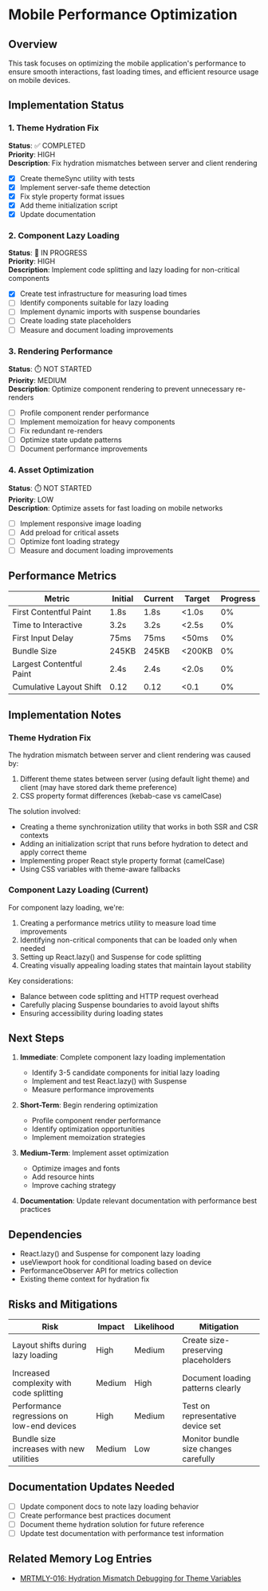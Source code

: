 # Mobile Performance Optimization

## Overview
This task focuses on optimizing the mobile application's performance to ensure smooth interactions, fast loading times, and efficient resource usage on mobile devices.

## Implementation Status

### 1. Theme Hydration Fix
**Status**: ✅ COMPLETED  
**Priority**: HIGH  
**Description**: Fix hydration mismatches between server and client rendering  
- [x] Create themeSync utility with tests
- [x] Implement server-safe theme detection
- [x] Fix style property format issues
- [x] Add theme initialization script
- [x] Update documentation

### 2. Component Lazy Loading
**Status**: 🔄 IN PROGRESS  
**Priority**: HIGH  
**Description**: Implement code splitting and lazy loading for non-critical components  
- [x] Create test infrastructure for measuring load times
- [ ] Identify components suitable for lazy loading
- [ ] Implement dynamic imports with suspense boundaries
- [ ] Create loading state placeholders
- [ ] Measure and document loading improvements

### 3. Rendering Performance
**Status**: ⏱️ NOT STARTED  
**Priority**: MEDIUM  
**Description**: Optimize component rendering to prevent unnecessary re-renders  
- [ ] Profile component render performance
- [ ] Implement memoization for heavy components
- [ ] Fix redundant re-renders
- [ ] Optimize state update patterns
- [ ] Document performance improvements

### 4. Asset Optimization
**Status**: ⏱️ NOT STARTED  
**Priority**: LOW  
**Description**: Optimize assets for fast loading on mobile networks  
- [ ] Implement responsive image loading
- [ ] Add preload for critical assets
- [ ] Optimize font loading strategy
- [ ] Measure and document loading improvements

## Performance Metrics

| Metric | Initial | Current | Target | Progress |
|--------|---------|---------|--------|----------|
| First Contentful Paint | 1.8s | 1.8s | <1.0s | 0% |
| Time to Interactive | 3.2s | 3.2s | <2.5s | 0% |
| First Input Delay | 75ms | 75ms | <50ms | 0% |
| Bundle Size | 245KB | 245KB | <200KB | 0% |
| Largest Contentful Paint | 2.4s | 2.4s | <2.0s | 0% |
| Cumulative Layout Shift | 0.12 | 0.12 | <0.1 | 0% |

## Implementation Notes

### Theme Hydration Fix

The hydration mismatch between server and client rendering was caused by:
1. Different theme states between server (using default light theme) and client (may have stored dark theme preference)
2. CSS property format differences (kebab-case vs camelCase)

The solution involved:
- Creating a theme synchronization utility that works in both SSR and CSR contexts
- Adding an initialization script that runs before hydration to detect and apply correct theme
- Implementing proper React style property format (camelCase)
- Using CSS variables with theme-aware fallbacks

### Component Lazy Loading (Current)

For component lazy loading, we're:
1. Creating a performance metrics utility to measure load time improvements
2. Identifying non-critical components that can be loaded only when needed
3. Setting up React.lazy() and Suspense for code splitting
4. Creating visually appealing loading states that maintain layout stability

Key considerations:
- Balance between code splitting and HTTP request overhead
- Carefully placing Suspense boundaries to avoid layout shifts
- Ensuring accessibility during loading states

## Next Steps

1. **Immediate**: Complete component lazy loading implementation
   - Identify 3-5 candidate components for initial lazy loading
   - Implement and test React.lazy() with Suspense
   - Measure performance improvements

2. **Short-Term**: Begin rendering optimization
   - Profile component render performance
   - Identify optimization opportunities
   - Implement memoization strategies

3. **Medium-Term**: Implement asset optimization
   - Optimize images and fonts
   - Add resource hints
   - Improve caching strategy

4. **Documentation**: Update relevant documentation with performance best practices

## Dependencies

- React.lazy() and Suspense for component lazy loading
- useViewport hook for conditional loading based on device
- PerformanceObserver API for metrics collection
- Existing theme context for hydration fix

## Risks and Mitigations

| Risk | Impact | Likelihood | Mitigation |
|------|--------|------------|------------|
| Layout shifts during lazy loading | High | Medium | Create size-preserving placeholders |
| Increased complexity with code splitting | Medium | High | Document loading patterns clearly |
| Performance regressions on low-end devices | High | Medium | Test on representative device set |
| Bundle size increases with new utilities | Medium | Low | Monitor bundle size changes carefully |

## Documentation Updates Needed

- [ ] Update component docs to note lazy loading behavior
- [ ] Create performance best practices document
- [ ] Document theme hydration solution for future reference
- [ ] Update test documentation with performance test information

## Related Memory Log Entries

- [MRTMLY-016: Hydration Mismatch Debugging for Theme Variables](../logged_memories/MRTMLY-016-hydration-mismatch-debugging.md)
